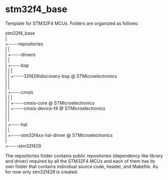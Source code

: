 # stm32f4_base
Template for STM32F4 MCUs. Folders are organized as follows:

stm32f4_base<br />
    |<br />
    +-----repositories<br />
    |          |<br />
    |          +-----drivers<br />
    |                   |<br />
    |                   +-----bsp<br />
    |                   |      |<br />
    |                   |      +-----32f429idiscovery-bsp @ STMicroelectronics<br />
    |                   |<br />
    |                   |<br />
    |                   +-----cmsis<br />
    |                   |       |<br />
    |                   |       +-----cmsis-core @ STMicroelectronics<br />
    |                   |       +-----cmsis-device-f4 @ STMicroelectronics<br />
    |                   |<br />
    |                   |<br />
    |                   +-----hal<br />
    |                          |<br />
    |                          +-----stm32f4xx-hal-driver @ STMicroelectronics<br />
    |<br />
    +-----stm32f429<br />  


The repositories folder contains public repositories (dependency like library and driver) required by all the STM32F4 MCUs and each of them has its own folder that contains individual source code, header, and Makefile. As for now only stm32f429 is created.